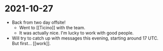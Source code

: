 # 2021-10-27

- Back from two day offsite!
  - Went to [[Ticino]] with the team.
  - It was actually nice. I'm lucky to work with good people.
- Will try to catch up with messages this evening, starting around 17 UTC. But first... [[work]].